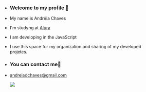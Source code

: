 - ### Welcome to my profile 🫶

- My name is Andréia Chaves

- I'm studyng at [Alura](https://www.alurastart.com.br/)
- I am developing in the JavaScript
- I use this space for my organization and sharing of my developed projetcs.
- ### You can contact me📧
- andreiadchaves@gmail.com


  ![](https://tenor.com/pt-BR/view/aliens-tabnft-alienboy-nft-the-alien-boy-gif-13363350243593267800)
